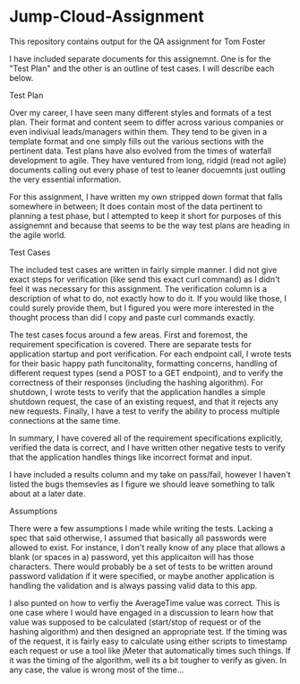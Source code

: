 # Jump-Cloud-Assignment
This repository contains output for the QA assignment for Tom Foster

I have included separate documents for this assignemnt.  One is for the "Test Plan" and the other is an outline of test cases.  I will describe each below.

Test Plan

Over my career, I have seen many different styles and formats of a test plan.  Their format and content seem to differ across various companies or even indiviual leads/managers within them.  They tend to be given in a template format and one simply fills out the various sections with the pertinent data.  Test plans have also evolved from the times of waterfall development to agile.  They have ventured from long, ridgid (read not agile) documents calling out every phase of test to leaner docuemnts just outling the very essential information.    

For this assignment, I have written my own stripped down format that falls somewhere in between;  It does contain most of the data pertinent to planning a test phase, but I attempted to keep it short for purposes of this assignemnt and because that seems to be the way test plans are heading in the agile world.  

Test Cases

The included test cases are written in fairly simple manner.  I did not give exact steps for verification (like send this exact curl command) as I didn't feel it was necessary for this assignment.  The verification column is a description of what to do, not exactly how to do it.  If you would like those, I could surely provide them, but I figured you were more interested in the thought process than did I copy and paste curl commands exactly.

The test cases focus around a few areas.  First and foremost, the requirement specification is covered.  There are separate tests for application startup and port verification.  For each endpoint call, I wrote tests for their basic happy path funcitonality, formatting concerns, handling of different request types (send a POST to a GET endpoint), and to verify the correctness of their responses (including the hashing algorithm).  For shutdown, I wrote tests to verify that the application handles a simple shutdown request, the case of an existing request, and that it rejects any new requests. Finally, I have a test to verify the ability to process multiple connections at the same time.  

In summary, I have covered all of the requirement specifications explicitly, verified the data is correct, and I have written other negative tests to verify that the application handles things like incorrect format and input.

I have included a results column and my take on pass/fail, however I haven't listed the bugs themsevles as I figure we should leave something to talk about at a later date. 

Assumptions

There were a few assumptions I made while writing the tests.  Lacking a spec that said otherwise, I assumed that basically all passwords were allowed to exist.  For instance, I don't really know of any place that allows a blank (or spaces in a) password, yet this applicaiton will has those characters.  There would probably be a set of tests to be written around password validation if it were specified, or maybe another application is handling the validation and is always passing valid data to this app.

I also punted on how to verfiy the AverageTime value was correct.  This is one case where I would have engaged in a discussion to learn how that value was supposed to be calculated (start/stop of request or of the hashing algorithm) and then designed an appropriate test.  If the timing was of the request, it is fairly easy to calculate using either  scripts to timestamp each request or use a tool like jMeter that automatically times such things.  If it was the timing of the algorithm, well its a bit tougher to verify as given.  In any case, the value is wrong most of the time...








